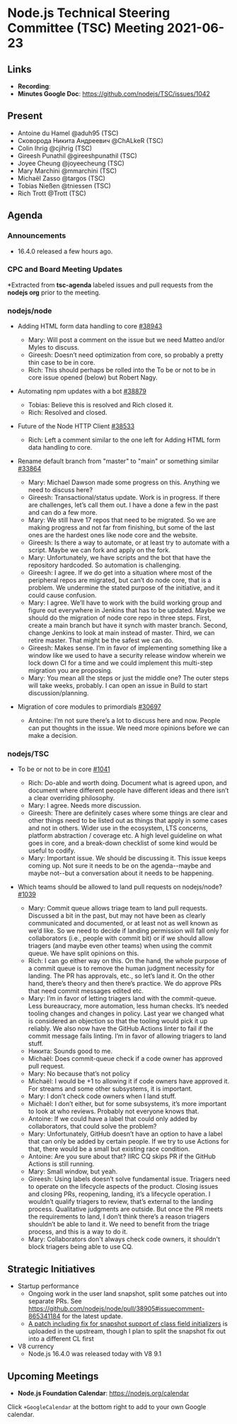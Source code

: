 # Node.js Technical Steering Committee (TSC) Meeting 2021-06-23

## Links

* **Recording**:
* **Minutes Google Doc**: <https://github.com/nodejs/TSC/issues/1042>

## Present

* Antoine du Hamel @aduh95 (TSC)
* Сковорода Никита Андреевич @ChALkeR (TSC)
* Colin Ihrig @cjihrig (TSC)
* Gireesh Punathil @gireeshpunathil (TSC)
* Joyee Cheung @joyeecheung (TSC)
* Mary Marchini @mmarchini (TSC)
* Michaël Zasso @targos (TSC)
* Tobias Nießen @tniessen (TSC)
* Rich Trott @Trott (TSC)

## Agenda

### Announcements

* 16.4.0 released a few hours ago.

### CPC and Board Meeting Updates

*Extracted from **tsc-agenda** labeled issues and pull requests from the **nodejs org** prior to the meeting.

### nodejs/node

* Adding HTML form data handling to core [#38943](https://github.com/nodejs/node/issues/38943)
  * Mary: Will post a comment on the issue but we need Matteo and/or Myles to discuss.
  * Gireesh: Doesn’t need optimization from core, so probably a pretty thin case to be in core.
  * Rich: This should perhaps be rolled into the To be or not to be in core issue opened (below) but Robert Nagy.

* Automating npm updates with a bot [#38879](https://github.com/nodejs/node/issues/38879)
  * Tobias: Believe this is resolved and Rich closed it.
  * Rich: Resolved and closed.
* Future of the Node HTTP Client  [#38533](https://github.com/nodejs/node/issues/38533)
  * Rich: Left a comment similar to the one left for Adding HTML form data handling to core.

* Rename default branch from "master" to "main" or something similar [#33864](https://github.com/nodejs/node/issues/33864)
  * Mary: Michael Dawson made some progress on this. Anything we need to discuss here?
  * Gireesh: Transactional/status update. Work is in progress. If there are challenges, let’s call them out. I have a done a few in the past and can do a few more.
  * Mary: We still have 17 repos that need to be migrated. So we are making progress and not far from finishing, but some of the last ones are the hardest ones like node core and the website.
  * Gireesh: Is there a way to automate, or at least try to automate with a script. Maybe we can fork and apply on the fork.
  * Mary: Unfortunately, we have scripts and the bot that have the repository hardcoded. So automation is challenging.
  * Gireesh: I agree. If we do get into a situation where most of the peripheral repos are migrated, but can’t do node core, that is a problem. We undermine the stated purpose of the initiative, and it could cause confusion.
  * Mary: I agree. We’ll have to work with the build working group and figure out everywhere in Jenkins that has to be updated. Maybe we should do the migration of node core repo in three steps. First, create a main branch but have it synch with master branch. Second, change Jenkins to look at main instead of master. Third, we can retire master. That might be the safest we can do.
  * Gireesh: Makes sense. I’m in favor of implementing something like a window like we used to have a security release window wherein we lock down CI for a time and we could implement this multi-step migration you are proposing.
  * Mary: You mean all the steps or just the middle one? The outer steps will take weeks, probably. I can open an issue in Build to start discussion/planning.

* Migration of core modules to primordials [#30697](https://github.com/nodejs/node/issues/30697)
  * Antoine: I’m not sure there’s a lot to discuss here and now. People can put thoughts in the issue. We need more opinions before we can make a decision.

### nodejs/TSC

* To be or not to be in core [#1041](https://github.com/nodejs/TSC/issues/1041)
  * Rich: Do-able and worth doing. Document what is agreed upon, and document where different people have different ideas and there isn’t a clear overriding philosophy.
  * Mary: I agree. Needs more discussion.
  * Gireesh: There are definitely cases where some things are clear and other things need to be listed out as things that apply in some cases and not in others. Wider use in the ecosystem, LTS concerns, platform abstraction / coverage etc. A high level guideline on what goes in core, and a break-down checklist of some kind would be useful to codify.
  * Mary: Important issue. We should be discussing it. This issue keeps coming up. Not sure it needs to be on the agenda--maybe and maybe not--but a conversation about it needs to be happening.

* Which teams should be allowed to land pull requests on nodejs/node? [#1039](https://github.com/nodejs/TSC/issues/1039)
  * Mary: Commit queue allows triage team to land pull requests. Discussed a bit in the past, but may not have been as clearly communicated and documented, or at least not as well known as we’d like. So we need to decide if landing permission will fall only for collaborators (i.e., people with commit bit) or if we should allow triagers (and maybe even other teams) when using the commit queue. We have split opinions on this.
  * Rich: I can go either way on this. On the hand, the whole purpose of a commit queue is to remove the human judgment necessity for landing. The PR has approvals, etc., so let’s land it. On the other hand, there’s theory and then there’s practice. We do approve PRs that need commit messages edited etc.
  * Mary: I’m in favor of letting triagers land with the commit-queue. Less bureaucracy, more automation, less human checks. It’s needed tooling changes and changes in policy. Last year we changed what is considered an objection so that the tooling would pick it up reliably. We also now have the GitHub Actions linter to fail if the commit message fails linting. I’m in favor of allowing triagers to land stuff.
  * Никита: Sounds good to me.
  * Michaël: Does commit-queue check if a code owner has approved pull request.
  * Mary: No because that’s not policy
  * Michaël: I would be +1 to allowing it if code owners have approved it. For streams and some other subsystems, it is important.
  * Mary: I don’t check code owners when I land stuff.
  * Michaël: I don’t either, but for some subsystems, it’s more important to look at who reviews. Probably not everyone knows that.
  * Antoine: If we could have a label that could only added by collaborators, that could solve the problem?
  * Mary: Unfortunately, GitHub doesn’t have an option to have a label that can only be added by certain people. If we try to use Actions for that, there would be a small but existing race condition.
  * Antoine: Are you sure about that? IIRC CQ skips PR if the GitHub Actions is still running.
  * Mary: Small window, but yeah.
  * Gireesh: Using labels doesn’t solve fundamental issue. Triagers need to operate on the lifecycle aspects of the product. Closing issues and closing PRs, reopening, landing, it’s a lifecycle operation. I wouldn’t qualify triagers to review, that’s external to the landing process. Qualitative judgments are outside. But once the PR meets the requirements to land, I don’t think there’s a reason triagers shouldn’t be able to land it. We need to benefit from the triage process, and this is a way to do it.
  * Mary: Collaborators don't always check code owners, it shouldn't block triagers being able to use CQ.

## Strategic Initiatives

* Startup performance
  * Ongoing work in the user land snapshot, split some patches out into separate PRs. See <https://github.com/nodejs/node/pull/38905#issuecomment-865341184> for the latest update.
  * [A patch including fix for snapshot support of class field initializers](https://chromium-review.googlesource.com/c/v8/v8/+/2944249) is uploaded in the upstream, though I plan to split the snapshot fix out into a different CL first
* V8 currency
  * Node.js 16.4.0 was released today with V8 9.1

## Upcoming Meetings

* **Node.js Foundation Calendar**: <https://nodejs.org/calendar>

Click `+GoogleCalendar` at the bottom right to add to your own Google calendar.
